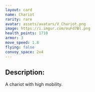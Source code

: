 ```yaml
---
layout: card
name: Chariot
rarity: rare
avatar: assets/avatars/V_Chariot.png
image: https://i.imgur.com/ouFd7Bl.png
health_points: 1710
armor: 3
move_speed: 1.8
flying: false
convoy_space: 2x4
---
```


## Description:

A chariot with high mobility.
